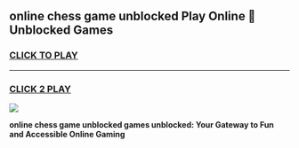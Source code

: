 
## online chess game unblocked Play Online 👋 Unblocked Games
<h3>
<a href="https://premium.freeplayer.one?title=online_chess_game_unblocked&ref=19F">CLICK TO PLAY</a></h3>
<hr>

<h3>
<a href="https://premium.freeplayer.one?title=online_chess_game_unblocked&ref=19F">CLICK 2 PLAY</a>
  
</h3>

<a href="https://premium.freeplayer.one?title=online_chess_game_unblocked&ref=19F"><img src="https://clearcache.store/games.png"></a>


**online chess game unblocked games unblocked: Your Gateway to Fun and Accessible Online Gaming**
